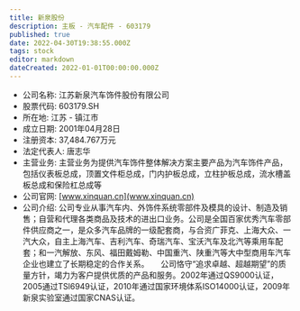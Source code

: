 ```yaml
---
title: 新泉股份
description: 主板 - 汽车配件 - 603179
published: true
date: 2022-04-30T19:38:55.000Z
tags: stock
editor: markdown
dateCreated: 2022-01-01T00:00:00.000Z
---
```


- 公司名称: 江苏新泉汽车饰件股份有限公司
- 股票代码: 603179.SH
- 所在地: 江苏 - 镇江市
- 成立日期: 2001年04月28日
- 注册资本: 37,484.767万元
- 法定代表人: 唐志华
- 主营业务: 主营业务为提供汽车饰件整体解决方案主要产品为汽车饰件产品，包括仪表板总成，顶置文件柜总成，门内护板总成，立柱护板总成，流水槽盖板总成和保险杠总成等
- 公司官网: [www.xinquan.cn](www.xinquan.cn)
- 公司介绍: 公司专业从事汽车内、外饰件系统零部件及模具的设计、制造及销售；自营和代理各类商品及技术的进出口业务。公司是全国百家优秀汽车零部件供应商之一，是众多汽车品牌的一级配套商，与合资广菲克、上海大众、一汽大众，自主上海汽车、吉利汽车、奇瑞汽车、宝沃汽车及北汽等乘用车配套；和一汽解放、东风、福田戴姆勒、中国重汽、陕重汽等大中型商用车汽车企业也建立了长期稳定的合作关系。　　公司恪守“追求卓越、超越期望”的质量方针，竭力为客户提供优质的产品和服务。2002年通过QS9000认证，2005通过TSl6949认证，2010年通过国家环境体系ISO14000认证，2009年新泉实验室通过国家CNAS认证。


